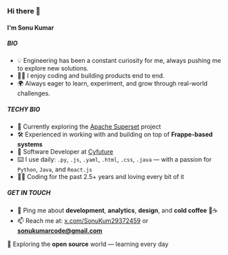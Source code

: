 ### Hi there 👋

#### I'm Sonu Kumar

##### BIO

- 💡 Engineering has been a constant curiosity for me, always pushing me to explore new solutions.  
- 👨‍💻 I enjoy coding and building products end to end.  
- 🌍 Always eager to learn, experiment, and grow through real-world challenges.

##### TECHY BIO

- 🧪 Currently exploring the [Apache Superset](https://github.com/apache/superset) project  
- 🛠️ Experienced in working with and building on top of **Frappe-based systems**  
- 🤖 Software Developer at [Cyfuture](https://cyfuture.com/)  
- ⌨️ I use daily: `.py`, `.js`, `.yaml`, `.html`, `.css`, `.java` — with a passion for `Python`, `Java`, and `React.js`  
- 👨‍💻 Coding for the past 2.5+ years and loving every bit of it  

##### GET IN TOUCH

- 💬 Ping me about **development**, **analytics**, **design**, and **cold coffee** 🧊☕  
- 📫 Reach me at: [x.com/SonuKum29372459](https://x.com/SonuKum29372459) or **sonukumarcode@gmail.com**

🌱 Exploring the **open source** world — learning every day

